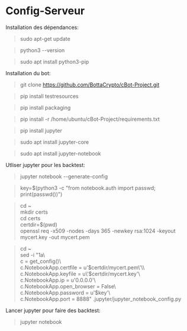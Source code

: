 # Config-Serveur


Installation des dépendances:
>sudo apt-get update  

>python3 --version  

>sudo apt install python3-pip 


Installation du bot:
>git clone https://github.com/BottaCrypto/cBot-Project.git  

>pip install testresources  

>pip install packaging  

>pip install -r /home/ubuntu/cBot-Project/requirements.txt  

>pip install jupyter 

>sudo apt install jupyter-core  

>sudo apt install jupyter-notebook


Utliser jupyter pour les backtest:
>jupyter notebook --generate-config  

>key=$(python3 -c "from notebook.auth import passwd; print(passwd())")  

>cd ~  
mkdir certs  
cd certs  
certdir=$(pwd)  
openssl req -x509 -nodes -days 365 -newkey rsa:1024 -keyout mycert.key -out mycert.pem  

>cd ~  
sed -i "1a\  
c = get_config()\\  
c.NotebookApp.certfile = u\'$certdir/mycert.pem\'\\  
c.NotebookApp.keyfile = u\'$certdir/mycert.key\'\\  
c.NotebookApp.ip = u\'0.0.0.0\'\\  
c.NotebookApp.open_browser = False\\  
c.NotebookApp.password = u\'$key\'\\  
c.NotebookApp.port = 8888" .jupyter/jupyter_notebook_config.py  


Lancer jupyter pour faire des backtest:
>jupyter notebook
